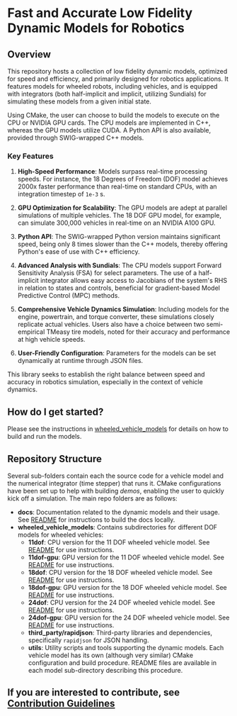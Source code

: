 # Fast and Accurate Low Fidelity Dynamic Models for Robotics

## Overview
This repository hosts a collection of low fidelity dynamic models, optimized for speed and efficiency, and primarily designed for robotics applications. It features models for wheeled robots, including vehicles, and is equipped with integrators (both half-implicit and implicit, utilizing Sundials) for simulating these models from a given initial state.

Using CMake, the user can choose to build the models to execute on the CPU or NVIDIA GPU cards. The CPU models are implemented in C++, whereas the GPU models utilize CUDA. A Python API is also available, provided through SWIG-wrapped C++ models.

### Key Features
1. **High-Speed Performance**: Models surpass real-time processing speeds. For instance, the 18 Degrees of Freedom (DOF) model achieves 2000x faster performance than real-time on standard CPUs, with an integration timestep of `1e-3` s.
   
2. **GPU Optimization for Scalability**: The GPU models are adept at parallel simulations of multiple vehicles. The 18 DOF GPU model, for example, can simulate 300,000 vehicles in real-time on an NVIDIA A100 GPU.

3. **Python API**: The SWIG-wrapped Python version maintains significant speed, being only 8 times slower than the C++ models, thereby offering Python's ease of use with C++ efficiency.

4. **Advanced Analysis with Sundials**: The CPU models support Forward Sensitivity Analysis (FSA) for select parameters. The use of a half-implicit integrator allows easy access to Jacobians of the system's RHS in relation to states and controls, beneficial for gradient-based Model Predictive Control (MPC) methods.

5. **Comprehensive Vehicle Dynamics Simulation**: Including models for the engine, powertrain, and torque converter, these simulations closely replicate actual vehicles. Users also have a choice between two semi-empirical TMeasy tire models, noted for their accuracy and performance at high vehicle speeds.

6. **User-Friendly Configuration**: Parameters for the models can be set dynamically at runtime through JSON files.

This library seeks to establish the right balance between speed and accuracy in robotics simulation, especially in the context of vehicle dynamics.

## How do I get started?
Please see the instructions in [wheeled_vehicle_models](./wheeled_vehicle_models/README.md) for details on how to build and run the models.

## Repository Structure

Several sub-folders contain each the source code for a vehicle model and the numerical integrator (time stepper) that runs it. CMake configurations have been set up to help with building _demos_, enabling the user to quickly kick off a simulation. The main repo folders are as follows:

- **docs**: Documentation related to the dynamic models and their usage. See [README](./docs/README.md) for instructions to build the docs locally.
- **wheeled_vehicle_models**: Contains subdirectories for different DOF models for wheeled vehicles:
  - **11dof**: CPU version for the 11 DOF wheeled vehicle model. See [README](./wheeled_vehicle_models/11dof/README.md) for use instructions.
  - **11dof-gpu**: GPU version for the 11 DOF wheeled vehicle model. See [README](./wheeled_vehicle_models/11dof-gpu/README.md) for use instructions.
  - **18dof**: CPU version for the 18 DOF wheeled vehicle model. See [README](./wheeled_vehicle_models/18dof/README.md) for use instructions.
  - **18dof-gpu**: GPU version for the 18 DOF wheeled vehicle model. See [README](./wheeled_vehicle_models/18dof-gpu/README.md) for use instructions.
  - **24dof**: CPU version for the 24 DOF wheeled vehicle model. See [README](./wheeled_vehicle_models/24dof/README.md) for use instructions.
  - **24dof-gpu**: GPU version for the 24 DOF wheeled vehicle model. See [README](./wheeled_vehicle_models/24dof-gpu/README.md) for use instructions.
  - **third_party/rapidjson**: Third-party libraries and dependencies, specifically `rapidjson` for JSON handling.
  - **utils**: Utility scripts and tools supporting the dynamic models.
Each vehicle model has its own (although very similar) CMake configuration and build procedure. README files are available in each model sub-directory describing this procedure. 


## If you are interested to contribute, see [Contribution Guidelines](docs/CONTRIBUTING.md)
